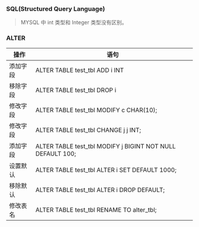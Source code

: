 ### SQL(Structured Query Language)

> MYSQL 中 int 类型和 Integer 类型没有区别。

### ALTER
操作 | 语句
-|-
添加字段 | ALTER TABLE test_tbl ADD i INT
移除字段 | ALTER TABLE test_tbl DROP i
修改字段 | ALTER TABLE test_tbl MODIFY c CHAR(10);
修改字段 | ALTER TABLE test_tbl CHANGE j j INT;
添加字段 | ALTER TABLE test_tbl MODIFY j BIGINT NOT NULL DEFAULT 100;
设置默认 | ALTER TABLE test_tbl ALTER i SET DEFAULT 1000;
移除默认 | ALTER TABLE test_tbl ALTER i DROP DEFAULT;
修改表名 | ALTER TABLE test_tbl RENAME TO alter_tbl;
